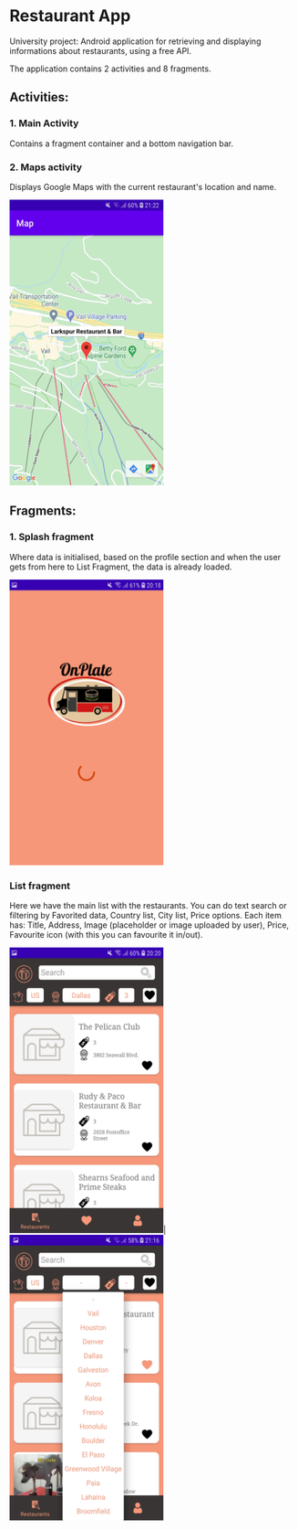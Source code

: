 # Restaurant App

University project: Android application for retrieving and displaying informations about restaurants, using a free API.

The application contains 2 activities and 8 fragments.

## Activities:

### 1. Main Activity

Contains a fragment container and a bottom navigation bar.

### 2. Maps activity

Displays Google Maps with the current restaurant's location and name. 

<img src="images/maps.jpg" alt="Maps Activity" height="500" width="270"/>


## Fragments:

### 1. Splash fragment

Where data is initialised, based on the profile section and
when the user gets from here to List Fragment, the data is already loaded.

<img src="images/splash.jpg" alt="Splash Fragment" height="500" width="270"/>

### List fragment

Here we have the main list with the restaurants. You can do text search or
filtering by Favorited data, Country list, City list, Price options. Each item has: Title, Address, Image (placeholder or image uploaded by user),
Price, Favourite icon (with this you can favourite it in/out).

<img src="images/restaurants.jpg" alt="List Fragment" height="500" width="270"/>|
<img src="images/city-filter.jpg" alt="List Fragment" height="500" width="270"/>
